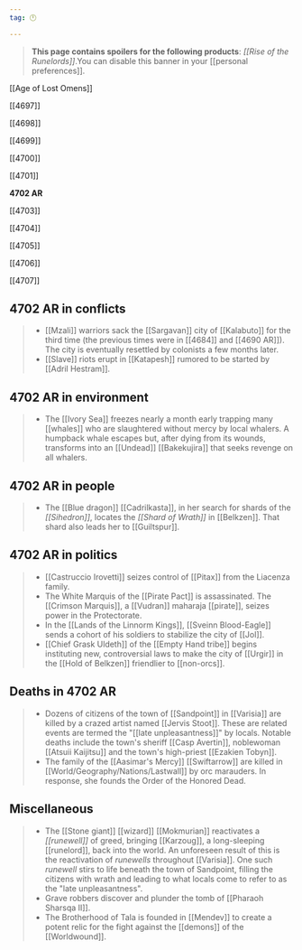 ```yaml
---
tag: 🕛

---
```

>  **This page contains spoilers for the following products**: *[[Rise of the Runelords]]*.You can disable this banner in your [[personal preferences]].



[[Age of Lost Omens]]


[[4697]]

[[4698]]

[[4699]]

[[4700]]

[[4701]]

**4702 AR**

[[4703]]

[[4704]]

[[4705]]

[[4706]]

[[4707]]



## 4702 AR in conflicts

>  - [[Mzali]] warriors sack the [[Sargavan]] city of [[Kalabuto]] for the third time (the previous times were in [[4684]] and [[4690 AR]]). The city is eventually resettled by colonists a few months later.
>  - [[Slave]] riots erupt in [[Katapesh]] rumored to be started by [[Adril Hestram]].


## 4702 AR in environment

>  - The [[Ivory Sea]] freezes nearly a month early trapping many [[whales]] who are slaughtered without mercy by local whalers. A humpback whale escapes but, after dying from its wounds, transforms into an [[Undead]] [[Bakekujira]] that seeks revenge on all whalers.


## 4702 AR in people

>  - The [[Blue dragon]] [[Cadrilkasta]], in her search for shards of the *[[Sihedron]]*, locates the *[[Shard of Wrath]]* in [[Belkzen]]. That shard also leads her to [[Guiltspur]].


## 4702 AR in politics

>  - [[Castruccio Irovetti]] seizes control of [[Pitax]] from the Liacenza family.
>  - The White Marquis of the [[Pirate Pact]] is assassinated. The [[Crimson Marquis]], a [[Vudran]] maharaja [[pirate]], seizes power in the Protectorate.
>  - In the [[Lands of the Linnorm Kings]], [[Sveinn Blood-Eagle]] sends a cohort of his soldiers to stabilize the city of [[Jol]].
>  - [[Chief Grask Uldeth]] of the [[Empty Hand tribe]] begins instituting new, controversial laws to make the city of [[Urgir]] in the [[Hold of Belkzen]] friendlier to [[non-orcs]].


## Deaths in 4702 AR

>  - Dozens of citizens of the town of [[Sandpoint]] in [[Varisia]] are killed by a crazed artist named [[Jervis Stoot]]. These are related events are termed the "[[late unpleasantness]]" by locals. Notable deaths include the town's sheriff [[Casp Avertin]], noblewoman [[Atsuii Kaijitsu]] and the town's high-priest [[Ezakien Tobyn]].
>  - The family of the [[Aasimar's Mercy]] [[Swiftarrow]] are killed in [[World/Geography/Nations/Lastwall]] by orc marauders. In response, she founds the Order of the Honored Dead.


## Miscellaneous

>  - The [[Stone giant]] [[wizard]] [[Mokmurian]] reactivates a *[[runewell]]* of greed, bringing [[Karzoug]], a long-sleeping [[runelord]], back into the world. An unforeseen result of this is the reactivation of *runewells* throughout [[Varisia]]. One such *runewell* stirs to life beneath the town of Sandpoint, filling the citizens with wrath and leading to what locals come to refer to as the "late unpleasantness".
>  - Grave robbers discover and plunder the tomb of [[Pharaoh Sharsqa II]].
>  - The Brotherhood of Tala is founded in [[Mendev]] to create a potent relic for the fight against the [[demons]] of the [[Worldwound]].






